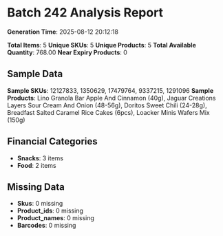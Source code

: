 # Batch 242 Analysis Report

**Generation Time**: 2025-08-12 20:12:18

**Total Items**: 5
**Unique SKUs**: 5
**Unique Products**: 5
**Total Available Quantity**: 768.00
**Near Expiry Products**: 0

## Sample Data
**Sample SKUs**: 12127833, 1350629, 17479764, 9337215, 1291096
**Sample Products**: Lino Granola Bar Apple And Cinnamon (40g), Jaguar Creations Layers Sour Cream And Onion (48-56g), Doritos Sweet Chili (24-28g), Breadfast Salted Caramel Rice Cakes (6pcs), Loacker Minis Wafers Mix (150g)

## Financial Categories
- **Snacks**: 3 items
- **Food**: 2 items

## Missing Data
- **Skus**: 0 missing
- **Product_ids**: 0 missing
- **Product_names**: 0 missing
- **Barcodes**: 0 missing

